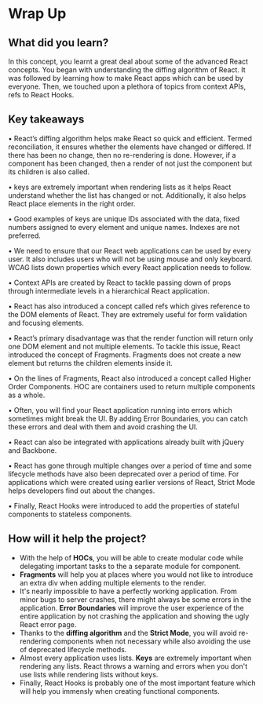 # **Wrap Up**

## What did you learn?

In this concept, you learnt a great deal about some of the advanced React concepts. You began with understanding the diffing algorithm of React. It was followed by learning how to make React apps which can be used by everyone. Then, we touched upon a plethora of topics from context APIs, refs to React Hooks.


## Key takeaways

•	React’s diffing algorithm helps make React so quick and efficient. Termed reconciliation, it ensures whether the elements have changed or differed. If there has been no change, then no re-rendering is done. However, if a component has been changed, then a render of not just the component but its children is also called. 

•	keys are extremely important when rendering lists as it helps React understand whether the list has changed or not. Additionally, it also helps React place elements in the right order. 

•	Good examples of keys are unique IDs associated with the data, fixed numbers assigned to every element and unique names. Indexes are not preferred.

•	We need to ensure that our React web applications can be used by every user. It also includes users who will not be using mouse and only keyboard. WCAG lists down properties which every React application needs to follow. 

•	Context APIs are created by React to tackle passing down of props through intermediate levels in a hierarchical React application.

•	React has also introduced a concept called refs which gives reference to the DOM elements of React. They are extremely useful for form validation and focusing elements.

•	React’s primary disadvantage was that the render function will return only one DOM element and not multiple elements. To tackle this issue, React introduced the concept of Fragments. Fragments does not create a new element but returns the children elements inside it.

•	On the lines of Fragments, React also introduced a concept called Higher Order Components. HOC are containers used to return multiple components as a whole.

•	Often, you will find your React application running into errors which sometimes might break the UI. By adding Error Boundaries, you can catch these errors and deal with them and avoid crashing the UI.

•	React can also be integrated with applications already built with jQuery and Backbone.

•	React has gone through multiple changes over a period of time and some lifecycle methods have also been deprecated over a period of time. For applications which were created using earlier versions of React, Strict Mode helps developers find out about the changes.

•	Finally, React Hooks were introduced to add the properties of stateful components to stateless components.


## How will it help the project?

- With the help of **HOCs**, you will be able to create modular code while delegating important tasks to the a separate module for component.
- **Fragments** will help you at places where you would not like to introduce an extra div when adding multiple elements to the render.
- It's nearly impossible to have a perfectly working application. From minor bugs to server crashes, there might always be some errors in the application. **Error Boundaries** will improve the user experience of the entire application by not crashing the application and showing the ugly React error page.
- Thanks to the **diffing algorithm** and the **Strict Mode**, you will avoid re-rendering components when not necessary while also avoiding the use of deprecated lifecycle methods.
- Almost every application uses lists. **Keys** are extremely important when rendering any lists. React throws a warning and errors when you don't use lists while rendering lists without keys.
- Finally, React Hooks is probably one of the most important feature which will help you immensly when creating functional components.